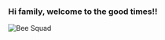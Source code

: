 ### Hi family, welcome to the good times!!


![Bee Squad](https://github.com/hyferdev/HiveKids/assets/125156467/d41dda53-7d5d-4b36-b998-567732bdc8ea)
